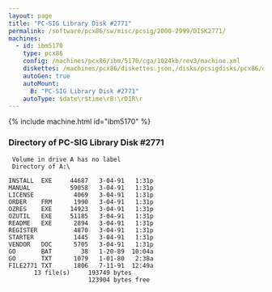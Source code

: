 ```yaml
---
layout: page
title: "PC-SIG Library Disk #2771"
permalink: /software/pcx86/sw/misc/pcsig/2000-2999/DISK2771/
machines:
  - id: ibm5170
    type: pcx86
    config: /machines/pcx86/ibm/5170/cga/1024kb/rev3/machine.xml
    diskettes: /machines/pcx86/diskettes.json,/disks/pcsigdisks/pcx86/diskettes.json
    autoGen: true
    autoMount:
      B: "PC-SIG Library Disk #2771"
    autoType: $date\r$time\rB:\rDIR\r
---
```


{% include machine.html id="ibm5170" %}

### Directory of PC-SIG Library Disk #2771

     Volume in drive A has no label
     Directory of A:\

    INSTALL  EXE     44687   3-04-91   1:31p
    MANUAL           59058   3-04-91   1:31p
    LICENSE           4069   3-04-91   1:31p
    ORDER    FRM      1990   3-04-91   1:31p
    OZRES    EXE     14923   3-04-91   1:31p
    OZUTIL   EXE     51185   3-04-91   1:31p
    README   EXE      2894   3-04-91   1:31p
    REGISTER          4870   3-04-91   1:31p
    STARTER           1445   3-04-91   1:31p
    VENDOR   DOC      5705   3-04-91   1:31p
    GO       BAT        38   1-20-89  10:04a
    GO       TXT      1079   1-01-80   2:38a
    FILE2771 TXT      1806   7-11-91  12:49a
           13 file(s)     193749 bytes
                          123904 bytes free
